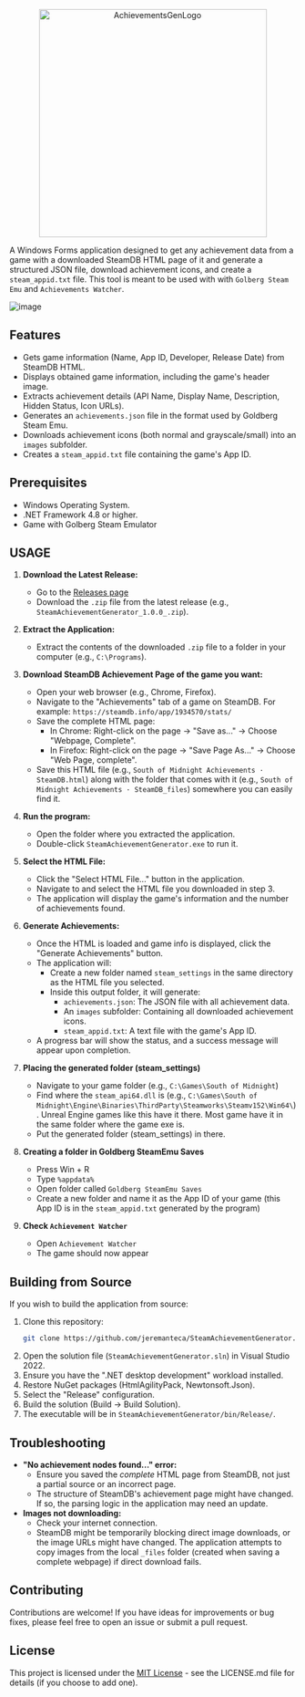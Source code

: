 <p align="center">
  <img src="https://github.com/user-attachments/assets/c9daffa1-1634-4be9-b665-c8999cc30647" alt="AchievementsGenLogo" width="400"/> 
  <!-- Puedes ajustar el 'width' según necesites -->
</p>

A Windows Forms application designed to get any achievement data from a game with a downloaded SteamDB HTML page of it and generate a structured JSON file, download achievement icons, and create a `steam_appid.txt` file.
This tool is meant to be used with with `Golberg Steam Emu` and `Achievements Watcher`.

![image](https://github.com/user-attachments/assets/8aa1e513-69a0-4029-abe2-8f01e33f6540)

## Features

*   Gets game information (Name, App ID, Developer, Release Date) from SteamDB HTML.
*   Displays obtained game information, including the game's header image.
*   Extracts achievement details (API Name, Display Name, Description, Hidden Status, Icon URLs).
*   Generates an `achievements.json` file in the format used by Goldberg Steam Emu.
*   Downloads achievement icons (both normal and grayscale/small) into an `images` subfolder.
*   Creates a `steam_appid.txt` file containing the game's App ID.

## Prerequisites

*   Windows Operating System.
*   .NET Framework 4.8 or higher.
*   Game with Golberg Steam Emulator

## USAGE

1.  **Download the Latest Release:**
    *   Go to the [Releases page](https://github.com/jeremanteca/SteamAchievementGenerator/releases)
    *   Download the `.zip` file from the latest release (e.g., `SteamAchievementGenerator_1.0.0_.zip`).

2.  **Extract the Application:**
    *   Extract the contents of the downloaded `.zip` file to a folder in your computer (e.g., `C:\Programs`).

3.  **Download SteamDB Achievement Page of the game you want:**
    *   Open your web browser (e.g., Chrome, Firefox).
    *   Navigate to the "Achievements" tab of a game on SteamDB. For example: `https://steamdb.info/app/1934570/stats/`
    *   Save the complete HTML page:
        *   In Chrome: Right-click on the page -> "Save as..." -> Choose "Webpage, Complete".
        *   In Firefox: Right-click on the page -> "Save Page As..." -> Choose "Web Page, complete".
    *   Save this HTML file (e.g., `South of Midnight Achievements · SteamDB.html`) along with the folder that comes with it (e.g., `South of Midnight Achievements · SteamDB_files`)          somewhere you can easily find it.

4.  **Run the program:**
    *   Open the folder where you extracted the application.
    *   Double-click `SteamAchievementGenerator.exe` to run it.

5.  **Select the HTML File:**
    *   Click the "Select HTML File..." button in the application.
    *   Navigate to and select the HTML file you downloaded in step 3.
    *   The application will display the game's information and the number of achievements found.

6.  **Generate Achievements:**
    *   Once the HTML is loaded and game info is displayed, click the "Generate Achievements" button.
    *   The application will:
        *   Create a new folder named `steam_settings` in the same directory as the HTML file you selected.
        *   Inside this output folder, it will generate:
            *   `achievements.json`: The JSON file with all achievement data.
            *   An `images` subfolder: Containing all downloaded achievement icons.
            *   `steam_appid.txt`: A text file with the game's App ID.
    *   A progress bar will show the status, and a success message will appear upon completion.

7.  **Placing the generated folder (steam_settings)**
    *   Navigate to your game folder (e.g., `C:\Games\South of Midnight`)
    *   Find where the `steam_api64.dll` is (e.g., `C:\Games\South of Midnight\Engine\Binaries\ThirdParty\Steamworks\Steamv152\Win64\`). Unreal Engine games like this have it there. Most game have it in the same folder where the game exe is.
    *   Put the generated folder (steam_settings) in there.
      
8.  **Creating a folder in Goldberg SteamEmu Saves**
    *   Press Win + R
    *   Type `%appdata%`
    *   Open folder called `Goldberg SteamEmu Saves`
    *   Create a new folder and name it as the App ID of your game (this App ID is in the `steam_appid.txt` generated by the program)

9.  **Check `Achievement Watcher`**
    *   Open `Achievement Watcher`
    *   The game should now appear


## Building from Source

If you wish to build the application from source:

1.  Clone this repository:
    ```bash
    git clone https://github.com/jeremanteca/SteamAchievementGenerator.git
    ```
2.  Open the solution file (`SteamAchievementGenerator.sln`) in Visual Studio 2022.
3.  Ensure you have the ".NET desktop development" workload installed.
4.  Restore NuGet packages (HtmlAgilityPack, Newtonsoft.Json).
5.  Select the "Release" configuration.
6.  Build the solution (Build -> Build Solution).
7.  The executable will be in `SteamAchievementGenerator/bin/Release/`.

## Troubleshooting

*   **"No achievement nodes found..." error:**
    *   Ensure you saved the *complete* HTML page from SteamDB, not just a partial source or an incorrect page.
    *   The structure of SteamDB's achievement page might have changed. If so, the parsing logic in the application may need an update.
*   **Images not downloading:**
    *   Check your internet connection.
    *   SteamDB might be temporarily blocking direct image downloads, or the image URLs might have changed. The application attempts to copy images from the local `_files` folder (created when saving a complete webpage) if direct download fails.

## Contributing

Contributions are welcome! If you have ideas for improvements or bug fixes, please feel free to open an issue or submit a pull request.

## License

This project is licensed under the [MIT License](LICENSE.md) - see the LICENSE.md file for details (if you choose to add one).
